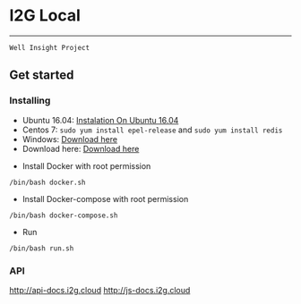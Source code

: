# I2G Local
***
	Well Insight Project
## Get started
### Installing
+ Ubuntu 16.04: <a href="https://www.digitalocean.com/community/tutorials/how-to-install-and-configure-redis-on-ubuntu-16-04">Instalation On Ubuntu 16.04</a>
+ Centos 7: ``` sudo yum install epel-release ``` and ``` sudo yum install redis ```
+ Windows: <a href="https://github.com/MicrosoftArchive/redis/releases">Download here</a>
+ Download here: <a href="https://portal.influxdata.com/downloads">Download here</a>
* Install Docker with root permission
```
/bin/bash docker.sh
``` 
* Install Docker-compose with root permission
```
/bin/bash docker-compose.sh
``` 
* Run
```
/bin/bash run.sh
``` 
### API
  http://api-docs.i2g.cloud
  http://js-docs.i2g.cloud
